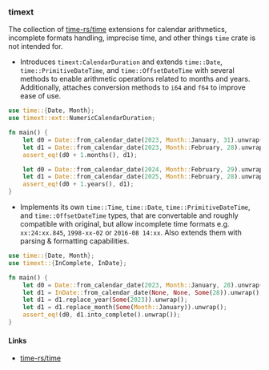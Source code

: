 ### timext

The collection of [time-rs/time](https://github.com/time-rs/time/) extensions
for calendar arithmetics, incomplete formats handling, imprecise time, and other
things `time` crate is not intended for.

- Introduces `timext:CalendarDuration` and extends `time::Date`,
  `time::PrimitiveDateTime`, and `time::OffsetDateTime` with several methods to
  enable arithmetic operations related to months and years. Additionally,
  attaches conversion methods to `i64` and `f64` to improve ease of use.

```rust
use time::{Date, Month};
use timext::ext::NumericCalendarDuration;

fn main() {
    let d0 = Date::from_calendar_date(2023, Month::January, 31).unwrap();
    let d1 = Date::from_calendar_date(2023, Month::February, 28).unwrap();
    assert_eq!(d0 + 1.months(), d1);

    let d0 = Date::from_calendar_date(2024, Month::February, 29).unwrap();
    let d1 = Date::from_calendar_date(2025, Month::February, 28).unwrap();
    assert_eq!(d0 + 1.years(), d1);
}
```

- Implements its own `time::Time`, `time::Date`, `time::PrimitiveDateTime`, and
  `time::OffsetDateTime` types, that are convertable and roughly compatible with
  original, but allow incomplete time formats e.g. `xx:24:xx.845`, `1998-xx-02`
  or `2016-08 14:xx`. Also extends them with parsing & formatting capabilities.

```rust
use time::{Date, Month};
use timext::{InComplete, InDate};

fn main() {
    let d0 = Date::from_calendar_date(2023, Month::January, 28).unwrap();
    let d1 = InDate::from_calendar_date(None, None, Some(28)).unwrap();
    let d1 = d1.replace_year(Some(2023)).unwrap();
    let d1 = d1.replace_month(Some(Month::January)).unwrap();
    assert_eq!(d0, d1.into_complete().unwrap());
}
```

#### Links

- [time-rs/time](https://github.com/time-rs/time/)
